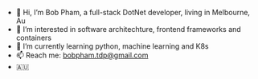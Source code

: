 - 👋 Hi, I’m Bob Pham, a full-stack DotNet developer, living in Melbourne, Au
- 👀 I’m interested in software architechture, frontend frameworks and containers
- 🌱 I’m currently learning python, machine learning and K8s
- 📫 Reach me: bobpham.tdp@gmail.com
- 🇦🇺 
<!---
sagabob/sagabob is a ✨ special ✨ repository because its `README.md` (this file) appears on your GitHub profile.
You can click the Preview link to take a look at your changes.
--->
